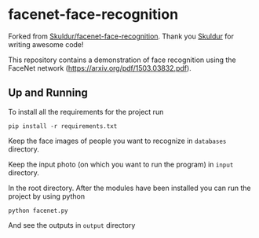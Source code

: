# facenet-face-recognition

Forked from [Skuldur/facenet-face-recognition](https://github.com/Skuldur/facenet-face-recognition). Thank you [Skuldur](https://github.com/Skuldur) for writing awesome code!

This repository contains a demonstration of face recognition using the FaceNet network (https://arxiv.org/pdf/1503.03832.pdf).

## Up and Running

To install all the requirements for the project run

	pip install -r requirements.txt
	
Keep the face images of people you want to recognize in `databases` directory. 

Keep the input photo (on which you want to run the program) in `input` directory.

In the root directory. After the modules have been installed you can run the project by using python

	python facenet.py
	
And see the outputs in `output` directory
